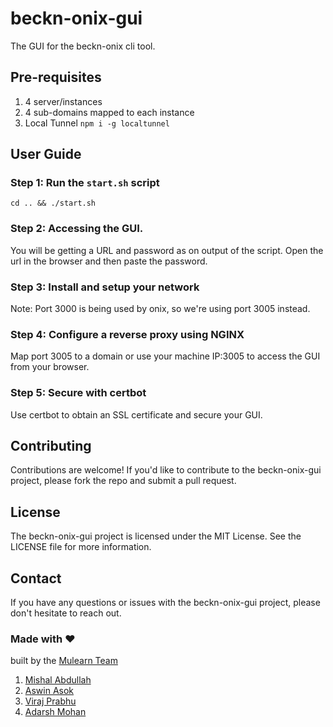 # beckn-onix-gui

The GUI for the beckn-onix cli tool.

## Pre-requisites

1. 4 server/instances
2. 4 sub-domains mapped to each instance
3. Local Tunnel
   `npm i -g localtunnel`

## User Guide

### Step 1: Run the `start.sh` script

```
cd .. && ./start.sh
```

### Step 2: Accessing the GUI.

You will be getting a URL and password as on output of the script. Open the url in the browser and then
paste the password.

### Step 3: Install and setup your network

Note: Port 3000 is being used by onix, so we're using port 3005 instead.

### Step 4: Configure a reverse proxy using NGINX

Map port 3005 to a domain or use your machine IP:3005 to access the GUI from your browser.

### Step 5: Secure with certbot

Use certbot to obtain an SSL certificate and secure your GUI.

## Contributing

Contributions are welcome! If you'd like to contribute to the beckn-onix-gui project, please fork the repo and submit a pull request.

## License

The beckn-onix-gui project is licensed under the MIT License. See the LICENSE file for more information.

## Contact

If you have any questions or issues with the beckn-onix-gui project, please don't hesitate to reach out.

### Made with ❤️

built by the [Mulearn Team](https://mulearn.org/)

1. [Mishal Abdullah](https://github.com/Mishalabdullah/)
2. [Aswin Asok](https://github.com/AswinAsok)
3. [Viraj Prabhu ](https://github.com/viraka)
4. [Adarsh Mohan](https://www.linkedin.com/in/adarshmohanks/)
